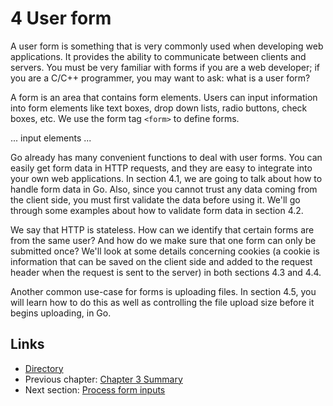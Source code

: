 # 4 User form

A user form is something that is very commonly used when developing web applications. It provides the ability to communicate between clients and servers. You must be very familiar with forms if you are a web developer; if you are a C/C++ programmer, you may want to ask: what is a user form?

A form is an area that contains form elements. Users can input information into form elements like text boxes, drop down lists, radio buttons, check boxes, etc. We use the form tag `<form>` to define forms.

 ... input elements ...

Go already has many convenient functions to deal with user forms. You can easily get form data in HTTP requests, and they are easy to integrate into your own web applications. In section 4.1, we are going to talk about how to handle form data in Go. Also, since you cannot trust any data coming from the client side, you must first validate the data before using it. We'll go through some examples about how to validate form data in section 4.2.

We say that HTTP is stateless. How can we identify that certain forms are from the same user? And how do we make sure that one form can only be submitted once? We'll look at some details concerning cookies \(a cookie is information that can be saved on the client side and added to the request header when the request is sent to the server\) in both sections 4.3 and 4.4.

Another common use-case for forms is uploading files. In section 4.5, you will learn how to do this as well as controlling the file upload size before it begins uploading, in Go.

## Links

* [Directory](preface.md)
* Previous chapter: [Chapter 3 Summary](03.5.md)
* Next section: [Process form inputs](04.1.md)

